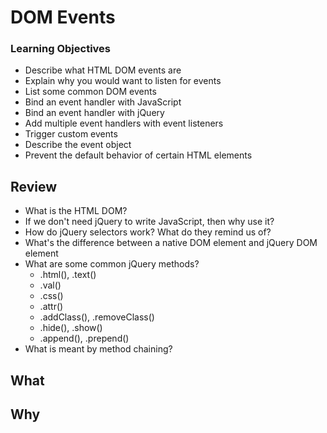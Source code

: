 # DOM Events

### Learning Objectives

- Describe what HTML DOM events are
- Explain why you would want to listen for events
- List some common DOM events
- Bind an event handler with JavaScript
- Bind an event handler with jQuery
- Add multiple event handlers with event listeners
- Trigger custom events
- Describe the event object
- Prevent the default behavior of certain HTML elements

## Review 

- What is the HTML DOM?
- If we don't need jQuery to write JavaScript, then why use it? 
- How do jQuery selectors work? What do they remind us of? 
- What's the difference between a native DOM element and jQuery DOM element
- What are some common jQuery methods? 
	* .html(), .text()
	* .val()
	* .css()
	* .attr()
	* .addClass(), .removeClass()
	* .hide(), .show()
	* .append(), .prepend()
- What is meant by method chaining? 

## What

## Why

